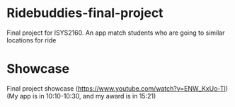 # Ridebuddies-final-project
Final project for ISYS2160.
An app match students who are going to similar locations for ride
# Showcase
Final project showcase (https://www.youtube.com/watch?v=ENW_KxUo-TI) (My app is in 10:10-10:30, and my award is in 15:21)

